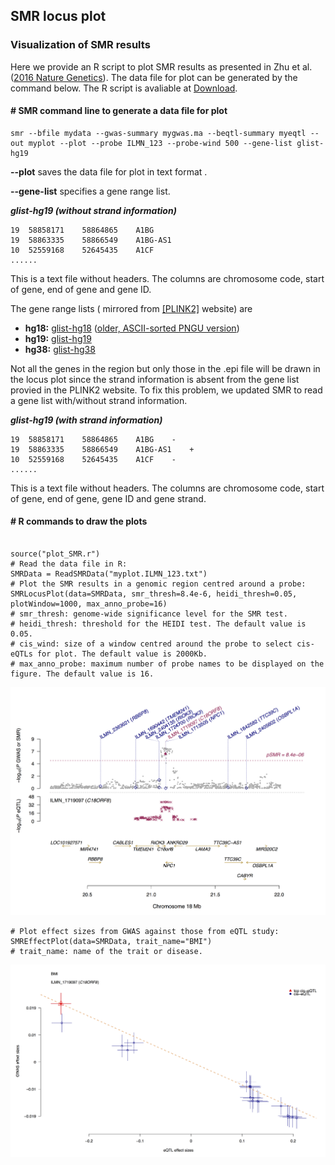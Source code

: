 ## SMR locus plot

### Visualization of SMR results

Here we provide an R script to plot SMR results as presented in Zhu et
al. ([2016 Nature Genetics](http://www.nature.com/ng/journal/vaop/ncurrent/full/ng.3538.html)).
The data file for plot can be generated by the command below. The R
script is avaliable at [Download](#Download).

#### \# SMR command line to generate a data file for plot

``` {.r}
smr --bfile mydata --gwas-summary mygwas.ma --beqtl-summary myeqtl --out myplot --plot --probe ILMN_123 --probe-wind 500 --gene-list glist-hg19 
```

**\--plot** saves the data file for plot in text format .

**\--gene-list** specifies a gene range list.

***glist-hg19 (without strand information)***

```
19	58858171	58864865	A1BG
19	58863335	58866549	A1BG-AS1
10	52559168	52645435	A1CF
......
```
This is a text file without headers. The columns are chromosome code,
start of gene, end of gene and gene ID. 

The gene range lists ( mirrored from
[[PLINK2]](https://www.cog-genomics.org/plink2/resources#genelist)
website) are

-   **hg18:**
[glist-hg18](https://www.cog-genomics.org/static/bin/plink/glist-hg18)
([older, ASCII-sorted PNGU
version](http://pngu.mgh.harvard.edu/~purcell/plink/dist/glist-hg18))
-   **hg19:**
[glist-hg19](https://www.cog-genomics.org/static/bin/plink/glist-hg19)
-   **hg38:**
[glist-hg38](https://www.cog-genomics.org/static/bin/plink/glist-hg38)

Not all the genes in the region but only those in the .epi file will be
drawn in the locus plot since the strand information is absent from the
gene list provied in the PLINK2 website. To fix this problem, we updated
SMR to read a gene list with/without strand information.

***glist-hg19 (with strand information)***
```
19	58858171	58864865	A1BG	-
19	58863335	58866549	A1BG-AS1	+
10	52559168	52645435	A1CF	-
......	
```
This is a text file without headers. The columns are chromosome code,
start of gene, end of gene, gene ID and gene strand.

#### \# R commands to draw the plots
``` {.r}

source("plot_SMR.r") 
# Read the data file in R:
SMRData = ReadSMRData("myplot.ILMN_123.txt")
# Plot the SMR results in a genomic region centred around a probe:
SMRLocusPlot(data=SMRData, smr_thresh=8.4e-6, heidi_thresh=0.05, plotWindow=1000, max_anno_probe=16)
# smr_thresh: genome-wide significance level for the SMR test.
# heidi_thresh: threshold for the HEIDI test. The default value is 0.05.
# cis_wind: size of a window centred around the probe to select cis-eQTLs for plot. The default value is 2000Kb.
# max_anno_probe: maximum number of probe names to be displayed on the figure. The default value is 16.
```
![alt text](./download/smr.regional.png "regional")

```
# Plot effect sizes from GWAS against those from eQTL study:
SMREffectPlot(data=SMRData, trait_name="BMI") 
# trait_name: name of the trait or disease. 

```
![alt text](./download/smr.effect.size.png "effectsize")


